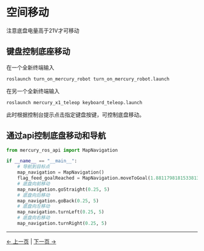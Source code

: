 # 空间移动

注意底盘电量高于21V才可移动

## 键盘控制底座移动

在一个全新终端输入
```shell
roslaunch turn_on_mercury_robot turn_on_mercury_robot.launch
```

在另一个全新终端输入
```shell
roslaunch mercury_x1_teleop keyboard_teleop.launch
```

此时根据控制台提示点击指定键盘按键，可控制底盘移动。


## 通过api控制底盘移动和导航

```python
from mercury_ros_api import MapNavigation

if __name__ == "__main__":
    # 导航到目标点
    map_navigation = MapNavigation()
    flag_feed_goalReached = MapNavigation.moveToGoal(1.8811798181533813, 1.25142673254013062, 0.9141818042023212,0.4053043657122249)
    # 底盘向前移动
    map_navigation.goStraight(0.25, 5)
    # 底盘向后移动
    map_navigation.goBack(0.25, 5)
    # 底盘向左移动
    map_navigation.turnLeft(0.25, 5)
    # 底盘向右移动
    map_navigation.turnRight(0.25, 5)
```


---

[← 上一页](../7-ExamplesRobotsUsing/7.1-stag_detect.md) | [下一页 →](../7-ExamplesRobotsUsing/7.3-move_and_catch.md)